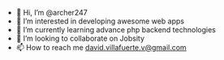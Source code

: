- 👋 Hi, I’m @archer247
- 👀 I’m interested in developing awesome web apps
- 🌱 I’m currently learning advance php backend technologies
- 💞️ I’m looking to collaborate on Jobsity
- 📫 How to reach me david.villafuerte.v@gmail.com

<!---
archer247/archer247 is a ✨ special ✨ repository because its `README.md` (this file) appears on your GitHub profile.
You can click the Preview link to take a look at your changes.
--->
